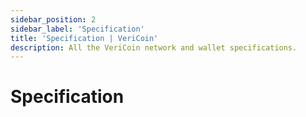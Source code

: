 ```yaml
---
sidebar_position: 2
sidebar_label: 'Specification'
title: 'Specification | VeriCoin'
description: All the VeriCoin network and wallet specifications.
---
```

# Specification